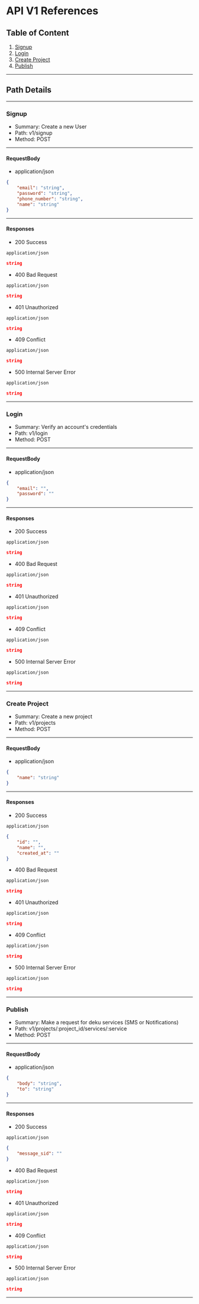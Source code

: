 # API V1 References

## Table of Content

1. [Signup](#signup)
2. [Login](#login)
3. [Create Project](#create-project)
4. [Publish](#publish)

---

## Path Details

---

### Signup

- Summary: Create a new User
- Path: v1/signup
- Method: POST

---

#### RequestBody

- application/json

```json
{
	"email": "string",
	"password": "string",
	"phone_number": "string",
	"name": "string"
}
```

---

#### Responses

- 200 Success

`application/json`

```json
string
```

- 400 Bad Request

`application/json`

```json
string
```

- 401 Unauthorized

`application/json`

```json
string
```

- 409 Conflict

`application/json`

```json
string
```

- 500 Internal Server Error

`application/json`

```json
string
```

---

### Login

- Summary: Verify an account's credentials
- Path: v1/login
- Method: POST

---

#### RequestBody

- application/json

```json
{
	"email": "",
	"password": ""
}
```

---

#### Responses

- 200 Success

`application/json`

```json
string
```

- 400 Bad Request

`application/json`

```json
string
```

- 401 Unauthorized

`application/json`

```json
string
```

- 409 Conflict

`application/json`

```json
string
```

- 500 Internal Server Error

`application/json`

```json
string
```

---

### Create Project

- Summary: Create a new project
- Path: v1/projects
- Method: POST

---

#### RequestBody

- application/json

```json
{
	"name": "string"
}
```

---

#### Responses

- 200 Success

`application/json`

```json
{
	"id": "",
	"name": "",
	"created_at": ""
}
```

- 400 Bad Request

`application/json`

```json
string
```

- 401 Unauthorized

`application/json`

```json
string
```

- 409 Conflict

`application/json`

```json
string
```

- 500 Internal Server Error

`application/json`

```json
string
```

---

### Publish

- Summary: Make a request for deku services (SMS or Notifications)
- Path: v1/projects/:project_id/services/:service
- Method: POST

---

#### RequestBody

- application/json

```json
{
	"body": "string",
	"to": "string"
}
```

---

#### Responses

- 200 Success

`application/json`

```json
{
	"message_sid": ""
}
```

- 400 Bad Request

`application/json`

```json
string
```

- 401 Unauthorized

`application/json`

```json
string
```

- 409 Conflict

`application/json`

```json
string
```

- 500 Internal Server Error

`application/json`

```json
string
```

---
